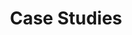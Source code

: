 ---
title: "Case Studies"
description: "See how we've helped clients scale their campaigns while maintaining ROAS targets"
meta_title: "Case Studies | Conversion Collective"
image: "/images/case-studies/hero.png"
hero: 
  title: "Client Success Stories"
  content: "From entertainment publishers to RSOC campaigns, discover how our AI-driven approach and Ad Nexus platform help clients achieve exceptional results in content arbitrage and performance marketing."
---